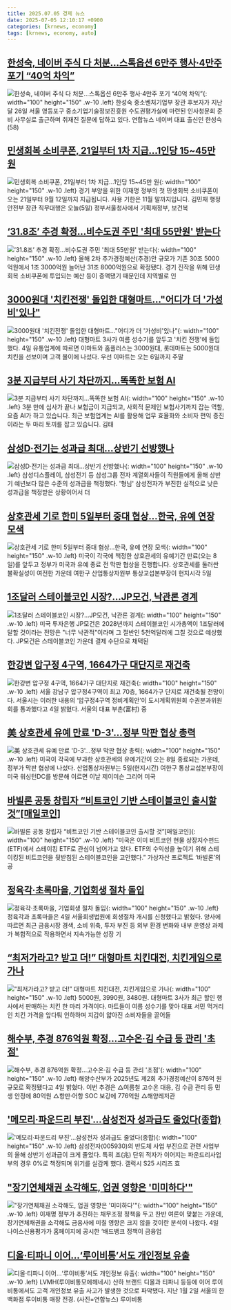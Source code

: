 ```yaml
---
title: 2025.07.05 경제 뉴스
date: 2025-07-05 12:10:17 +0900
categories: [krnews, economy]
tags: [krnews, economy, auto]
---
```

## [한성숙, 네이버 주식 다 처분…스톡옵션 6만주 행사·4만주 포기 “40억 차익”](https://n.news.naver.com/mnews/article/016/0002494734)

![한성숙, 네이버 주식 다 처분…스톡옵션 6만주 행사·4만주 포기 “40억 차익”](https://mimgnews.pstatic.net/image/origin/016/2025/07/04/2494734.jpg?type=nf220_150){: width="100" height="150" .w-10 .left}
한성숙 중소벤처기업부 장관 후보자가 지난 달 26일 서울 영등포구 중소기업기술정보진흥원 수도권평가실에 마련된 인사청문회 준비 사무실로 출근하며 취재진 질문에 답하고 있다. 연합뉴스 네이버 대표 출신인 한성숙(58)

## [민생회복 소비쿠폰, 21일부터 1차 지급…1인당 15~45만 원](https://n.news.naver.com/mnews/article/056/0011983400)

![민생회복 소비쿠폰, 21일부터 1차 지급…1인당 15~45만 원](https://mimgnews.pstatic.net/image/origin/056/2025/07/05/11983400.jpg?type=nf220_150){: width="100" height="150" .w-10 .left}
경기 부양을 위한 이재명 정부의 첫 민생회복 소비쿠폰이 오는 21일부터 9월 12일까지 지급됩니다. 사용 기한은 11월 말까지입니다. 김민재 행정안전부 장관 직무대행은 오늘(5일) 정부서울청사에서 기획재정부, 보건복

## [‘31.8조’ 추경 확정…비수도권 주민 '최대 55만원' 받는다](https://n.news.naver.com/mnews/article/018/0006057785)

![‘31.8조’ 추경 확정…비수도권 주민 '최대 55만원' 받는다](https://mimgnews.pstatic.net/image/origin/018/2025/07/04/6057785.jpg?type=nf220_150){: width="100" height="150" .w-10 .left}
올해 2차 추가경정예산(추경)안 규모가 기존 30조 5000억원에서 1조 3000억원 늘어난 31조 8000억원으로 확정됐다. 경기 진작을 위해 민생 회복 소비쿠폰에 투입되는 예산 등이 증액됐기 때문인데 지역별로 인

## [3000원대 '치킨전쟁' 돌입한 대형마트…"어디가 더 '가성비'있나"](https://n.news.naver.com/mnews/article/003/0013342731)

![3000원대 '치킨전쟁' 돌입한 대형마트…"어디가 더 '가성비'있나"](https://mimgnews.pstatic.net/image/origin/003/2025/07/04/13342731.jpg?type=nf220_150){: width="100" height="150" .w-10 .left}
대형마트 3사가 여름 성수기를 앞두고 '치킨 전쟁'에 돌입했다. 4일 유통업계에 따르면 이마트와 홈플러스는 3000원대, 롯데마트는 5000원대 치킨을 선보이며 고객 몰이에 나섰다. 우선 이마트는 오는 6일까지 주말

## [3분 지급부터 사기 차단까지…똑똑한 보험 AI](https://n.news.naver.com/mnews/article/057/0001895023)

![3분 지급부터 사기 차단까지…똑똑한 보험 AI](https://mimgnews.pstatic.net/image/origin/057/2025/07/04/1895023.jpg?type=nf220_150){: width="100" height="150" .w-10 .left}
3분 만에 심사가 끝나 보험금이 지급되고, 사회적 문제인 보험사기까지 잡는 역할, 요즘 AI가 하고 있습니다. 최근 보험업계는 AI를 활용해 업무 효율화와 소비자 편익 증진이라는 두 마리 토끼를 잡고 있습니다. 김태

## [삼성D·전기는 성과급 최대…상반기 선방했나](https://n.news.naver.com/mnews/article/003/0013343481)

![삼성D·전기는 성과급 최대…상반기 선방했나](https://mimgnews.pstatic.net/image/origin/003/2025/07/04/13343481.jpg?type=nf220_150){: width="100" height="150" .w-10 .left}
삼성디스플레이, 삼성전기 등 삼성그룹 전자 계열회사들이 직원들에게 올해 상반기 예년보다 많은 수준의 성과급을 책정했다. '형님' 삼성전자가 부진한 실적으로 낮은 성과급을 책정받은 상황이어서 더

## [상호관세 기로 한미 5일부터 중대 협상…한국, 유예 연장 모색](https://n.news.naver.com/mnews/article/056/0011983319)

![상호관세 기로 한미 5일부터 중대 협상…한국, 유예 연장 모색](https://mimgnews.pstatic.net/image/origin/056/2025/07/05/11983319.jpg?type=nf220_150){: width="100" height="150" .w-10 .left}
미국이 각국에 책정한 상호관세의 유예기간 만료(오는 8일)를 앞두고 정부가 미국과 유예 종료 전 막판 협상을 진행합니다. 상호관세를 둘러싼 불확실성이 여전한 가운데 여한구 산업통상자원부 통상교섭본부장이 현지시각 5일

## [1조달러 스테이블코인 시장?…JP모건, 낙관론 경계](https://n.news.naver.com/mnews/article/001/0015488653)

![1조달러 스테이블코인 시장?…JP모건, 낙관론 경계](https://mimgnews.pstatic.net/image/origin/001/2025/07/04/15488653.jpg?type=nf220_150){: width="100" height="150" .w-10 .left}
미국 투자은행 JP모건은 2028년까지 스테이블코인 시가총액이 1조달러에 달할 것이라는 전망은 "너무 낙관적"이라며 그 절반인 5천억달러에 그칠 것으로 예상했다. JP모건은 스테이블코인 가운데 결제 수단으로 채택된

## [한강변 압구정 4구역, 1664가구 대단지로 재건축](https://n.news.naver.com/mnews/article/023/0003915114)

![한강변 압구정 4구역, 1664가구 대단지로 재건축](https://mimgnews.pstatic.net/image/origin/023/2025/07/04/3915114.jpg?type=nf220_150){: width="100" height="150" .w-10 .left}
서울 강남구 압구정4구역이 최고 70층, 1664가구 단지로 재건축될 전망이다. 서울시는 이러한 내용의 ‘압구정4구역 정비계획안’이 도시계획위원회 수권분과위원회를 통과했다고 4일 밝혔다. 서울의 대표 부촌(富村) 중

## [美 상호관세 유예 만료 'D-3'…정부 막판 협상 총력](https://n.news.naver.com/mnews/article/015/0005153874)

![美 상호관세 유예 만료 'D-3'…정부 막판 협상 총력](https://mimgnews.pstatic.net/image/origin/015/2025/07/05/5153874.jpg?type=nf220_150){: width="100" height="150" .w-10 .left}
미국이 각국에 부과한 상호관세의 유예기간이 오는 8일 종료되는 가운데, 정부가 막판 협상에 나섰다. 산업통상자원부는 5일(현지시간) 여한구 통상교섭본부장이 미국 워싱턴DC를 방문해 이르면 이날 제이미슨 그리어 미국

## [바빌론 공동 창립자 “비트코인 기반 스테이블코인 출시할 것”[매일코인]](https://n.news.naver.com/mnews/article/009/0005519529)

![바빌론 공동 창립자 “비트코인 기반 스테이블코인 출시할 것”[매일코인]](https://mimgnews.pstatic.net/image/origin/009/2025/07/04/5519529.jpg?type=nf220_150){: width="100" height="150" .w-10 .left}
“미국은 이미 비트코인 현물 상장지수펀드(ETF)에서 스테이킹 ETF로 관심이 넘어가고 있다. ETF의 수익성을 높이기 위해 스테이킹된 비트코인을 뒷받침된 스테이블코인을 고안했다.” 가상자산 프로젝트 ‘바빌론’의 공

## [정육각·초록마을, 기업회생 절차 돌입](https://n.news.naver.com/mnews/article/030/0003328370)

![정육각·초록마을, 기업회생 절차 돌입](https://mimgnews.pstatic.net/image/origin/030/2025/07/04/3328370.jpg?type=nf220_150){: width="100" height="150" .w-10 .left}
정육각과 초록마을은 4일 서울회생법원에 회생절차 개시를 신청했다고 밝혔다. 양사에 따르면 최근 금융시장 경색, 소비 위축, 투자 부진 등 외부 환경 변화와 내부 운영상 과제가 복합적으로 작용하면서 지속가능한 성장 기

## [“최저가라고? 받고 더!” 대형마트 치킨대전, 치킨게임으로 가나](https://n.news.naver.com/mnews/article/011/0004504977)

![“최저가라고? 받고 더!” 대형마트 치킨대전, 치킨게임으로 가나](https://mimgnews.pstatic.net/image/origin/011/2025/07/04/4504977.jpg?type=nf220_150){: width="100" height="150" .w-10 .left}
5000원, 3990원, 3480원. 대형마트 3사가 최근 할인 행사에서 판매하는 치킨 한 마리 가격이다. 마트들이 여름 성수기를 맞아 대표 서민 먹거리인 치킨 가격을 앞다퉈 인하하며 지갑이 얇아진 소비자들을 끌어들

## [해수부, 추경 876억원 확정…고수온·김 수급 등 관리 '초점'](https://n.news.naver.com/mnews/article/008/0005217320)

![해수부, 추경 876억원 확정…고수온·김 수급 등 관리 '초점'](https://mimgnews.pstatic.net/image/origin/008/2025/07/04/5217320.jpg?type=nf220_150){: width="100" height="150" .w-10 .left}
해양수산부가 2025년도 제2회 추가경정예산이 876억 원 규모로 확정됐다고 4일 밝혔다. 이번 추경은 △여름철 고수온 대응, 김 수급 관리 등 민생 안정에 80억원 △항만·어항 SOC 보강에 776억원 △해양레저관

## ['메모리·파운드리 부진'…삼성전자 성과급도 줄었다(종합)](https://n.news.naver.com/mnews/article/018/0006057101)

!['메모리·파운드리 부진'…삼성전자 성과급도 줄었다(종합)](https://mimgnews.pstatic.net/image/origin/018/2025/07/04/6057101.jpg?type=nf220_150){: width="100" height="150" .w-10 .left}
삼성전자(005930)의 반도체 사업 부진으로 관련 사업부의 올해 상반기 성과급이 크게 줄었다. 특히 조(兆) 단위 적자가 이어지는 파운드리사업부의 경우 0%로 책정되며 위기를 실감케 했다. 갤럭시 S25 시리즈 효

## ["장기연체채권 소각해도, 업권 영향은 '미미하다'"](https://n.news.naver.com/mnews/article/018/0006057877)

!["장기연체채권 소각해도, 업권 영향은 '미미하다'"](https://mimgnews.pstatic.net/image/origin/018/2025/07/05/6057877.jpg?type=nf220_150){: width="100" height="150" .w-10 .left}
이재명 정부가 추진하는 채무조정 정책을 두고 찬반 여론이 맞붙는 가운데, 장기연체채권을 소각해도 금융사에 미칠 영향은 크지 않을 것이란 분석이 나왔다. 4일 나이스신용평가가 홈페이지에 공시한 ‘배드뱅크 정책이 금융업

## [디올·티파니 이어…‘루이비통’서도 개인정보 유출](https://n.news.naver.com/mnews/article/018/0006057130)

![디올·티파니 이어…‘루이비통’서도 개인정보 유출](https://mimgnews.pstatic.net/image/origin/018/2025/07/04/6057130.jpg?type=nf220_150){: width="100" height="150" .w-10 .left}
LVMH(루이비통모에헤네시) 산하 브랜드 디올과 티파니 등등에 이어 루이비통에서도 고객 개인정보 유출 사고가 발생한 것으로 파악됐다. 지난 1월 2일 서울의 한 백화점 루이비통 매장 전경. (사진=연합뉴스) 루이비통

